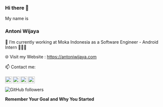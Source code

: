 ### Hi there 👋

My name is 
### Antoni Wijaya
🔭  I’m currently working at Moka Indonesia as a Software Engineer - Android Intern 🧑🏻‍💻 

🌐 Visit my Website : https://antoniwijaya.com

📫  Contact me:
<br/>
<br/>
<a href="https://twitter.com/antoni_kwok">
  <img align="left" alt="Antoni Wijaya | Twitter" width="22px" src="https://cdn.jsdelivr.net/npm/simple-icons@v3/icons/twitter.svg" />
</a>
<a href="https://www.linkedin.com/in/antoni-wijaya-kwok">
  <img align="left" alt="Antoni Wijaya | Linkedin" width="22px" src="https://cdn.jsdelivr.net/npm/simple-icons@v3/icons/linkedin.svg" />
</a>
<a href="https://www.facebook.com/antoni.wijayaAI">
  <img align="left" alt="Antoni Wijaya | Facebook" width="22px" src="https://cdn.jsdelivr.net/npm/simple-icons@3.1.0/icons/facebook.svg" />
</a>
<a href="https://www.instagram.com/antoni_kwok/">
  <img align="left" alt="Antoni Wijaya | Instagram" width="22px" src="https://cdn.jsdelivr.net/npm/simple-icons@v3/icons/instagram.svg" />
</a>
<br/>
<br/>
![GitHub followers](https://img.shields.io/github/followers/AntoniKwok?label=Follow&style=social)

**Remember Your Goal and Why You Started**
